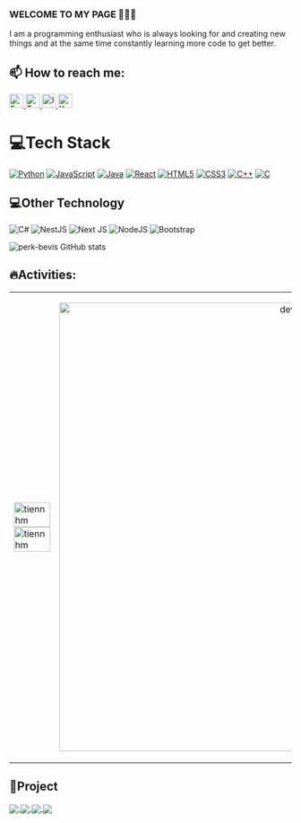 ### WELCOME TO MY PAGE 👋👋👋
I am a programming enthusiast who is always looking for and creating new things and at the same time constantly learning more code to get better.
## 📫 How to reach me: 
<p>
    <a href="https://www.facebook.com/perkbevis2k4">
        <img src="https://img.shields.io/badge/Facebook-%231877F2.svg?logo=Facebook&logoColor=white" alt="Facebook" height="25px">
    </a>
    <a href="https://twitter.com/codedao2k4">
        <img src="https://img.shields.io/badge/Twitter-%231DA1F2.svg?logo=Twitter&logoColor=white" alt="Twitter" height="25px">
    </a>
    <a href="https://www.instagram.com/doanle.2004/">
        <img src="https://img.shields.io/badge/Instagram-%23E4405F.svg?logo=Instagram&logoColor=white" alt="Instagram" height="25px">
    </a>
    <a href="https://www.youtube.com/@BIBICODER">
        <img src="https://img.shields.io/badge/YouTube-%23FF0000.svg?logo=YouTube&logoColor=white" alt="YouTube" height="25px">
    </a>
</p> 

# 💻Tech Stack
[![Python](https://img.shields.io/badge/python-black?style=for-the-badge&logo=python)](https://github.com/wervlad)
[![JavaScript](https://img.shields.io/badge/javascript-black?style=for-the-badge&logo=javascript)](https://github.com/wervlad)
[![Java](https://img.shields.io/badge/java-black?style=for-the-badge&logo=openjdk)](https://github.com/wervlad)
[![React](https://img.shields.io/badge/react-black?style=for-the-badge&logo=react)](https://github.com/wervlad)
[![HTML5](https://img.shields.io/badge/html5-black?style=for-the-badge&logo=html5)](https://hub.docker.com/u/wervlad)
[![CSS3](https://img.shields.io/badge/css3-black?style=for-the-badge&logo=css3)](https://hub.docker.com/u/wervlad)
[![C++](https://img.shields.io/badge/c++-black?style=for-the-badge&logo=cplusplus)](https://github.com/wervlad)
[![C](https://img.shields.io/badge/c-black?style=for-the-badge&logo=c)](https://github.com/wervlad)

## 💻Other Technology


![C#](https://img.shields.io/badge/c%23-%23239120.svg?style=plastic&logo=c-sharp&logoColor=white) 
![NestJS](https://img.shields.io/badge/nestjs-%23E0234E.svg?style=plastic&logo=nestjs&logoColor=white") 
![Next JS](https://img.shields.io/badge/Next-black?style=plastic&logo=next.js&logoColor=white) 
![NodeJS](https://img.shields.io/badge/node.js-6DA55F?style=plastic&logo=node.js&logoColor=white)
![Bootstrap](https://img.shields.io/badge/bootstrap-%23563D7C.svg?style=plastic&logo=bootstrap&logoColor=white)

![perk-bevis GitHub stats](https://github-readme-stats.vercel.app/api?username=perk-bevis&show_icons=true&theme=radical)

## 🔥Activities:

<table style="width:100%;">
  <tr>
    <td>
      <img src="https://github-readme-stats.vercel.app/api/top-langs/?username=perk-bevis&bg_color=FFFFFF00&text_color=179fa3&layout=compact&hide=CSS&langs_count=10&custom_title=Top%20ngôn%20ngữ%20được%20dùng" alt="tiennhm" width="100%"/>
      <img src="https://github-readme-stats.vercel.app/api?username=perk-bevis&bg_color=FFFFFF00&text_color=179fa3&show_icons=true&count_private=true&include_all_commits=true&custom_title=Hoạt%20động%20trên%20Github" alt="tiennhm" width="100%"/>
    </td>
    <td>
      <p align="center"> 
        <img src="https://camo.githubusercontent.com/9526ac819693841b42fbc4af532833c8f745bf208eb483037b8b633ef5f3beef/68747470733a2f2f692e696d6775722e636f6d2f4c6d5876784e312e676966" alt="dev" width="800px"/>
      </p>
    </td>
  </tr>
</table>

## 🔴Project
<a href="https://github.com/perk-bevis/web__shoppe">
  <!-- Change the `github-readme-stats.anuraghazra1.vercel.app` to `github-readme-stats.vercel.app`  -->
 <img align="center" src="https://github-readme-stats.anuraghazra1.vercel.app/api/pin/?username=perk-bevis&repo=web__shoppe&theme=radical" />
</a>    
<a href="https://github.com/perk-bevis/w3_band">
  <!-- Change the `github-readme-stats.anuraghazra1.vercel.app` to `github-readme-stats.vercel.app`  -->
  <img align="center" src="https://github-readme-stats.anuraghazra1.vercel.app/api/pin/?username=perk-bevis&repo=w3_band&theme=merko" />
</a>

<a href="https://github.com/perk-bevis/Flex_Box">
  <!-- Change the `github-readme-stats.anuraghazra1.vercel.app` to `github-readme-stats.vercel.app`  -->
  <img align="center" src="https://github-readme-stats.anuraghazra1.vercel.app/api/pin/?username=perk-bevis&repo=Flex_Box&theme=gruvbox" />
</a>    
<a href="https://github.com/perk-bevis/login_form">
  <!-- Change the `github-readme-stats.anuraghazra1.vercel.app` to `github-readme-stats.vercel.app`  -->
  <img align="center" src="https://github-readme-stats.anuraghazra1.vercel.app/api/pin/?username=perk-bevis&repo=login_form&theme=dark" />
</a>
